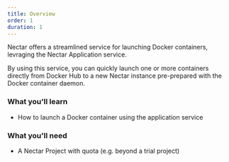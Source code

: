 ```yaml
---
title: Overview
order: 1
duration: 1
---
```


Nectar offers a streamlined service for launching Docker containers, levraging the Nectar Application service.

By using this service, you can quickly launch one or more containers directly from Docker Hub to a new Nectar instance pre-prepared with the Docker container daemon.

### What you'll learn

- How to launch a Docker container using the application service

### What you'll need

- A Nectar Project with quota (e.g. beyond a trial project)
